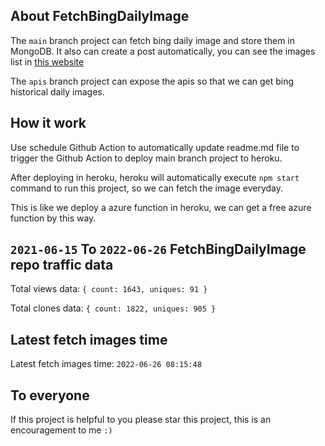 ## About FetchBingDailyImage

The `main` branch project can fetch bing daily image and store them in MongoDB.
It also can create a post automatically, you can see the images list in [this website](https://oursalbum.netlify.app)

The `apis` branch project can expose the apis so that we can get bing historical daily images.

## How it work

Use schedule Github Action to automatically update readme.md file to trigger the Github Action to deploy main branch project to heroku.

After deploying in heroku, heroku will automatically execute `npm start` command to run this project, so we can fetch the image everyday.

This is like we deploy a azure function in heroku, we can get a free azure function by this way.

## `2021-06-15` To `2022-06-26` FetchBingDailyImage repo traffic data

Total views data: `{ count: 1643, uniques: 91 }`

Total clones data: `{ count: 1822, uniques: 905 }`

## Latest fetch images time

Latest fetch images time: `2022-06-26 08:15:48`

## To everyone

If this project is helpful to you please star this project, this is an encouragement to me `:)`




